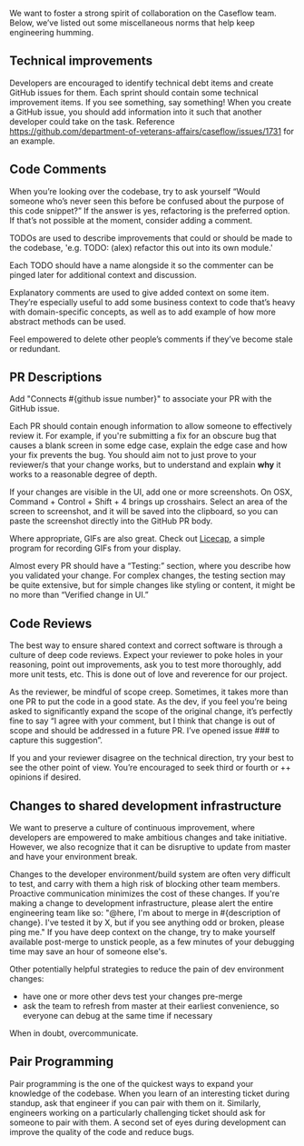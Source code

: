 We want to foster a strong spirit of collaboration on the Caseflow team. Below, we’ve listed out some miscellaneous norms that help keep engineering humming.


## Technical improvements

Developers are encouraged to identify technical debt items and create GitHub issues for them. Each sprint should contain some technical improvement items. If you see something, say something! When you create a GitHub issue, you should add information into it such that another developer could take on the task. Reference https://github.com/department-of-veterans-affairs/caseflow/issues/1731 for an example. 
 
## Code Comments
 
When you’re looking over the codebase, try to ask yourself “Would someone who’s never seen this before be confused about the purpose of this code snippet?” If the answer is yes, refactoring is the preferred option. If that’s not possible at the moment, consider adding a comment.
 
TODOs are used to describe improvements that could or should be made to the codebase, 'e.g. TODO: (alex) refactor this out into its own module.'
 
Each TODO should have a name alongside it so the commenter can be pinged later for additional context and discussion. 
 
Explanatory comments are used to give added context on some item. They’re especially useful to add some business context to code that’s heavy with domain-specific concepts, as well as to add example of how more abstract methods can be used.
 
Feel empowered to delete other people’s comments if they’ve become stale or redundant. 
 
## PR Descriptions

Add "Connects #{github issue number}" to associate your PR with the GitHub issue.
 
Each PR should contain enough information to allow someone to effectively review it. For example, if you're submitting a fix for an obscure bug that causes a blank screen in some edge case, explain the edge case and how your fix prevents the bug. You should aim not to just prove to your reviewer/s that your change works, but to understand and explain **why** it works to a reasonable degree of depth.
 
If your changes are visible in the UI, add one or more screenshots. On OSX, Command + Control + Shift + 4 brings up crosshairs. Select an area of the screen to screenshot, and it will be saved into the clipboard, so you can paste the screenshot directly into the GitHub PR body.
 
Where appropriate, GIFs are also great. Check out [Licecap](http://www.cockos.com/licecap/), a simple program for recording GIFs from your display.
 
Almost every PR should have a “Testing:” section, where you describe how you validated your change. For complex changes, the testing section may be quite extensive, but for simple changes like styling or content, it might be no more than “Verified change in UI.”

## Code Reviews
 
The best way to ensure shared context and correct software is through a culture of deep code reviews. Expect your reviewer to poke holes in your reasoning, point out improvements, ask you to test more thoroughly, add more unit tests, etc. This is done out of love and reverence for our project.
 
As the reviewer, be mindful of scope creep. Sometimes, it takes more than one PR to put the code in a good state. As the dev, if you feel you’re being asked to significantly expand the scope of the original change, it’s perfectly fine to say “I agree with your comment, but I think that change is out of scope and should be addressed in a future PR. I’ve opened issue ### to capture this suggestion”.
 
If you and your reviewer disagree on the technical direction, try your best to see the other point of view. You’re encouraged to seek third or fourth or ++ opinions if desired.
 
## Changes to shared development infrastructure
 
We want to preserve a culture of continuous improvement, where developers are empowered to make ambitious changes and take initiative. However, we also recognize that it can be disruptive to update from master and have your environment break.
 
Changes to the developer environment/build system are often very difficult to test, and carry with them a high risk of blocking other team members. Proactive communication minimizes the cost of these changes. If you're making a change to development infrastructure, please alert the entire engineering team like so: "@here, I'm about to merge in #{description of change}. I've tested it by X, but if you see anything odd or broken, please ping me." If you have deep context on the change, try to make yourself available post-merge to unstick people, as a few minutes of your debugging time may save an hour of someone else's. 
 
Other potentially helpful strategies to reduce the pain of dev environment changes:
- have one or more other devs test your changes pre-merge
- ask the team to refresh from master at their earliest convenience, so everyone can debug at the same time if necessary
 
When in doubt, overcommunicate.
 
## Pair Programming
 
Pair programming is the one of the quickest ways to expand your knowledge of the codebase. When you learn of an interesting ticket during standup, ask that engineer if you can pair with them on it. Similarly, engineers working on a particularly challenging ticket should ask for someone to pair with them. A second set of eyes during development can improve the quality of the code and reduce bugs. 
